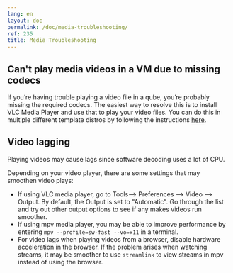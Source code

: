 ```yaml
---
lang: en
layout: doc
permalink: /doc/media-troubleshooting/
ref: 235
title: Media Troubleshooting
---
```



## Can't play media videos in a VM due to missing codecs

If you’re having trouble playing a video file in a qube, you’re probably missing the required codecs.
The easiest way to resolve this is to install VLC Media Player and use that to play your video files.
You can do this in multiple different template distros by following the instructions [here](/faq/#how-do-i-play-video-files).

## Video lagging

Playing videos may cause lags since software decoding uses a lot of CPU.

Depending on your video player, there are some settings that may smoothen video plays:

* If using VLC media player, go to Tools--> Preferences --> Video --> Output.
By default, the Output is set to "Automatic".
Go through the list and try out other output options to see if any makes videos run smoother.
* If using mpv media player, you may be able to improve performance by entering `mpv --profile=sw-fast --vo=x11` in a terminal.
* For video lags when playing videos from a browser, disable hardware acceleration in the browser. If the problem arises when watching streams, it may be smoother to use `streamlink` to view streams in mpv instead of using the browser.
